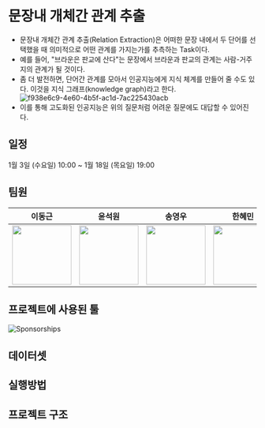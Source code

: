 # 문장내 개체간 관계 추출

* 문장내 개체간 관계 추출(Relation Extraction)은 어떠한 문장 내에서 두 단어를 선택했을 때 의미적으로 어떤 관계를 가지는가를 추측하는 Task이다.
* 예를 들어, "브라운은 판교에 산다"는 문장에서 브라운과 판교의 관계는 사람-거주지의 관계가 될 것이다.
* 좀 더 발전하면, 단어간 관계를 모아서 인공지능에게 지식 체계를 만들어 줄 수도 있다. 이것을 지식 그래프(knowledge graph)라고 한다.
![f938e6c9-4e60-4b5f-ac1d-7ac225430acb](https://github.com/boostcampaitech6/level2-klue-nlp-08/assets/22702278/2defa003-a6bd-40cb-9c38-a0fdd3fe0acf)
* 이를 통해 고도화된 인공지능은 위의 질문처럼 어려운 질문에도 대답할 수 있어진다.

## 일정

 1월 3일 (수요일) 10:00 \~ 1월 18일 (목요일) 19:00

## 팀원

| 이동근 | 윤석원 | 송영우 | 한혜민 | 김용림 |
| --- | --- | --- | --- | --- |
| <img src="https://avatars.githubusercontent.com/u/22702278?s=64&v=4" width="120" height="120"> | <img src="https://avatars.githubusercontent.com/u/76895949?s=64&v=4" width="120" height="120"> | <img src="https://avatars.githubusercontent.com/u/139039225?s=64&v=4" width="120" height="120"> | <img src="https://avatars.githubusercontent.com/u/105696374?v=4" width="120" height="120"> | <img src="https://avatars.githubusercontent.com/u/125326251?s=64&v=4" width="120" height="120"> |

## 프로젝트에 사용된 툴
![Sponsorships](https://github.com/boostcampaitech6/level2-klue-nlp-08/assets/22702278/0cf934bf-c26c-4f8e-b6d0-852ed424c138)

## 데이터셋


## 실행방법


## 프로젝트 구조
